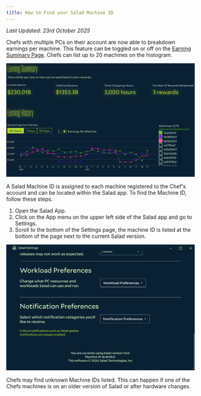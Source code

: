 ```yaml
---
title: How to Find your Salad Machine ID
---
```


_Last Updated: 23rd October 2025_

Chefs with multiple PCs on their account are now able to breakdown earnings per machine. This feature can be toggled on
or off on the [Earning Summary Page](/docs/guides/using-salad/129-how-to-see-your-earnings-history). Chefs can list up
to 20 machines on the histogram.

![Screenshot of the earning dashboard showing Machine IDs](../../../../content/images/guides/using-salad/how-to-find-your-salad-machine-id-1.png)

A Salad Machine ID is assigned to each machine registered to the Chef's account and can be located within the Salad app.
To find the Machine ID, follow these steps.

1. Open the Salad App.
2. Click on the App menu on the upper left side of the Salad app and go to Settings.
3. Scroll to the bottom of the Settings page, the machine ID is listed at the bottom of the page next to the current
   Salad version.

![Screenshot of the Salad app settings page showing the Machine ID](../../../../content/images/guides/using-salad/how-to-find-your-salad-machine-id-2.png)

Chefs may find unknown Machine IDs listed. This can happen if one of the Chefs machines is on an older version of Salad
or after hardware changes.
